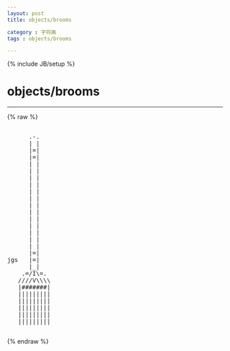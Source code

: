 ```yaml
---
layout: post
title: objects/brooms
category : 字符画
tags : objects/brooms
---
```

{% include JB/setup %}
# objects/brooms
---
{% raw %}
<pre>

      .-.
      | |
      |=|
      |=|
      | |
      | |
      | |
      | |
      | |
      | |
      | |
      | |
      | |
      | |
      | |
      | |
      | |
      |=|
jgs   |=|
      |_|
    .=/I\=.
   ////V\\\\
   |#######|
   |||||||||
   |||||||||
   |||||||||
   |||||||||
   |||||||||
 </pre>
{% endraw %}
